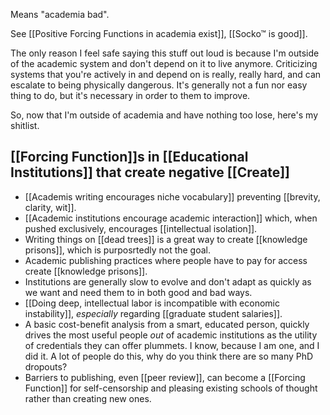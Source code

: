 Means "academia bad".

See [[Positive Forcing Functions in academia exist]], [[Socko™ is good]].

The only reason I feel safe saying this stuff out loud is because I'm outside of the academic system and don't depend on it to live anymore. Criticizing systems that you're actively in and depend on is really, really hard, and can escalate to being physically dangerous. It's generally not a fun nor easy thing to do, but it's necessary in order to them to improve.

So, now that I'm outside of academia and have nothing too lose, here's my shitlist.

[[Forcing Function]]s in [[Educational Institutions]] that create negative [[Create]]
---
- [[Academis writing encourages niche vocabulary]] preventing [[brevity, clarity, wit]].
- [[Academic institutions encourage academic interaction]] which, when pushed exclusively, encourages [[intellectual isolation]].
- Writing things on [[dead trees]] is a great way to create [[knowledge prisons]], which is purposrtedly not the goal.
- Academic publishing practices where people have to pay for access create [[knowledge prisons]].
- Institutions are generally slow to evolve and don't adapt as quickly as we want and need them to in both good and bad ways.
- [[Doing deep, intellectual labor is incompatible with economic instability]], *especially* regarding [[graduate student salaries]]. 
- A basic cost-benefit analysis from a smart, educated person, quickly drives the most useful people *out* of academic institutions as the utility of credentials they can offer plummets. I know, because I am one, and I did it. A lot of people do this, why do you think there are so many PhD dropouts?
- Barriers to publishing, even [[peer review]], can become a [[Forcing Function]] for self-censorship and pleasing existing schools of thought rather than creating new ones.